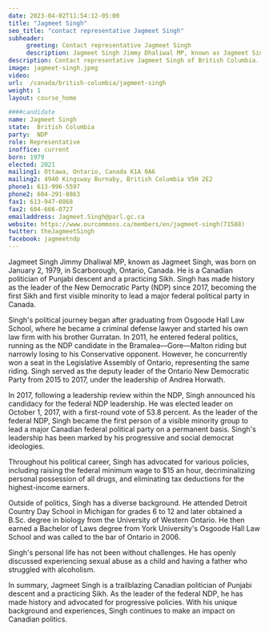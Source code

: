 ```yaml
---
date: 2023-04-02T11:54:12-05:00
title: "Jagmeet Singh"
seo_title: "contact representative Jagmeet Singh"
subheader:
     greeting: Contact representative Jagmeet Singh
     description: Jagmeet Singh Jimmy Dhaliwal MP, known as Jagmeet Singh, was born on January 2, 1979, in Scarborough, Ontario, Canada. He is a Canadian politician of Punjabi descent and a practicing Sikh. Singh has made history as the leader of the New Democratic Party (NDP) since 2017, becoming the first Sikh and first visible minority to lead a major federal political party in Canada.
description: Contact representative Jagmeet Singh of British Columbia. Contact information for Jagmeet Singh includes email address, phone number, and mailing address.
image: jagmeet-singh.jpeg
video:
url:  /canada/british-columbia/jagmeet-singh
weight: 1
layout: course_home

####candidate
name: Jagmeet Singh
state:	British Columbia
party:	NDP
role: Representative
inoffice: current
born: 1979
elected: 2021
mailing1: Ottawa, Ontario, Canada K1A 0A6
mailing2: 4940 Kingsway Burnaby, British Columbia V5H 2E2
phone1: 613-996-5597
phone2: 604-291-8863
fax1: 613-947-0868
fax2: 604-666-0727
emailaddress: Jagmeet.Singh@parl.gc.ca
website: https://www.ourcommons.ca/members/en/jagmeet-singh(71588)
twitter: theJagmeetSingh
facebook: jagmeetndp
---
```


Jagmeet Singh Jimmy Dhaliwal MP, known as Jagmeet Singh, was born on January 2, 1979, in Scarborough, Ontario, Canada. He is a Canadian politician of Punjabi descent and a practicing Sikh. Singh has made history as the leader of the New Democratic Party (NDP) since 2017, becoming the first Sikh and first visible minority to lead a major federal political party in Canada.

Singh's political journey began after graduating from Osgoode Hall Law School, where he became a criminal defense lawyer and started his own law firm with his brother Gurratan. In 2011, he entered federal politics, running as the NDP candidate in the Bramalea—Gore—Malton riding but narrowly losing to his Conservative opponent. However, he concurrently won a seat in the Legislative Assembly of Ontario, representing the same riding. Singh served as the deputy leader of the Ontario New Democratic Party from 2015 to 2017, under the leadership of Andrea Horwath.

In 2017, following a leadership review within the NDP, Singh announced his candidacy for the federal NDP leadership. He was elected leader on October 1, 2017, with a first-round vote of 53.8 percent. As the leader of the federal NDP, Singh became the first person of a visible minority group to lead a major Canadian federal political party on a permanent basis. Singh's leadership has been marked by his progressive and social democrat ideologies.

Throughout his political career, Singh has advocated for various policies, including raising the federal minimum wage to $15 an hour, decriminalizing personal possession of all drugs, and eliminating tax deductions for the highest-income earners.

Outside of politics, Singh has a diverse background. He attended Detroit Country Day School in Michigan for grades 6 to 12 and later obtained a B.Sc. degree in biology from the University of Western Ontario. He then earned a Bachelor of Laws degree from York University's Osgoode Hall Law School and was called to the bar of Ontario in 2006.

Singh's personal life has not been without challenges. He has openly discussed experiencing sexual abuse as a child and having a father who struggled with alcoholism.

In summary, Jagmeet Singh is a trailblazing Canadian politician of Punjabi descent and a practicing Sikh. As the leader of the federal NDP, he has made history and advocated for progressive policies. With his unique background and experiences, Singh continues to make an impact on Canadian politics.
